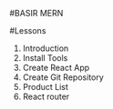 #BASIR MERN

#Lessons
1. Introduction
2. Install Tools
3. Create React App
4. Create Git Repository
5. Product List
6. React router 